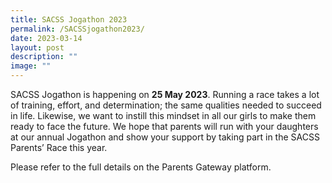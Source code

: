 ```yaml
---
title: SACSS Jogathon 2023
permalink: /SACSSjogathon2023/
date: 2023-03-14
layout: post
description: ""
image: ""
---
```

SACSS Jogathon is happening on **25 May 2023**. Running a race takes a lot of training, effort, and determination; the same qualities needed to succeed in life. Likewise, we want to instill this mindset in all our girls to make them ready to face the future. We hope that parents will run with your daughters at our annual Jogathon and show your support by taking part in the SACSS Parents’ Race this year.

Please refer to the full details on the Parents Gateway platform.